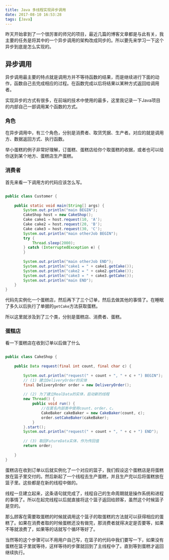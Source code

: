 ```yaml
---
title: Java 多线程实现异步调用
date: 2017-08-10 16:53:28
tags: [Java]
---
```


昨天开始拿到了一个很厉害的师兄的项目，最近几篇的博客文章都是与此有关，我主要的任务是将其中的一个异步调用的架构改成同步的。所以要先来学习一下这个异步到底是怎么实现的。

## 异步调用

异步调用最主要的特点就是调用方并不等待函数的结果，而是继续进行下面的动作，函数自己去完成相应的过程。在函数完成以后将结果以某种方式返回给调用者。

实现异步的方式有很多，在前端的技术中使用的最多，这里我记录一下Java项目的内部自己一部调用某个函数的方式。

### 角色

在异步调用中，有三个角色，分别是消费者、取货凭据、生产者。对应的就是调用方、数据返回方式、执行函数。

举小蛋糕的例子非常好理解，订蛋糕、蛋糕店给你个取蛋糕的收据，或者也可以给你送到某个地方、蛋糕店生产蛋糕。

### 消费者

首先来看一下调用方的代码应该怎么写。

```java

public class Customer {  
  
    public static void main(String[] args) {  
        System.out.println("main BEGIN");  
        CakeShop host = new CakeShop();  
        Cake cake1 = host.request(10, 'A');  
        Cake cake2 = host.request(20, 'B');  
        Cake cake3 = host.request(30, 'C');  
        System.out.println("main otherJob BEGIN");  
        try {  
            Thread.sleep(2000);  
        } catch (InterruptedException e) {  
        }  
  
        System.out.println("main otherJob END");  
        System.out.println("cake1 = " + cake1.getCake());  
        System.out.println("cake2 = " + cake2.getCake());  
        System.out.println("cake3 = " + cake3.getCake());  
        System.out.println("main END");   
    }  
}  

```

代码先实例化一个蛋糕店，然后再下了三个订单，然后去做其他的事情了。在睡眠了多久以后执行了单据的`getCake`方法获取蛋糕。

所以这里就涉及到了三个类，分别是蛋糕店、消费者、蛋糕。

### 蛋糕店

看一下蛋糕店在收到订单以后做了什么

```java

public class CakeShop {  
  
    public Data request(final int count, final char c) {  
  
        System.out.println("request(" + count + ", " + c + ") BEGIN");  
        // (1) 建立DeliveryOrder的实体  
        final DeliveryOrder order = new DeliveryOrder();  
          
        // (2) 为了建立RealData的实体，启动新的线程  
        new Thread() {  
            public void run() {  
                //在匿名内部类中使用count、order、c。  
                CakeBaker cakeBaker = new CakeBaker(count, c);  
                order.setCakeBaker(cakeBaker);  
            }  
        }.start();  
        System.out.println("request(" + count + ", " + c + ") END");  
          
        // (3) 取回FutureData实体，作为传回值  
        return order;  
  
    }  
}  
```

蛋糕店在收到订单以后就实例化了一个对应的篮子，我们假设这个蛋糕店是将蛋糕放在篮子里交付的。然后新起了一个线程去生产蛋糕，并且生产完以后将蛋糕放在篮子里。这些都是在新的线程中做的。

线程一旦建立起来，这条语句就完成了，线程自己的生命周期就是操作系统和进程的事情了。所以在起完线程以后就直接将这个篮子返回给顾客，虽然这个时候篮子是空的。


那么顾客在需要取蛋糕的时候就调用这个篮子的取蛋糕的方法就可以获得相应的蛋糕了。如果在消费者取的时候蛋糕还没有做完，那消费者就得决定是否要等，如果不等就浪费了，如果等的话就写个循环等好了。

当然等的这个步骤可以不用用户自己写，在篮子的代码中我们要写一下，如果没有蛋糕在篮子里就等待，这样等待的步骤就回到了主线程中了。直到等到蛋糕才返回继续执行。



